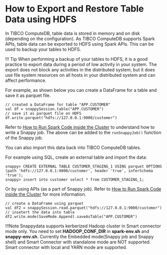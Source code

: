 # How to Export and Restore Table Data using HDFS

In TIBCO ComputeDB, table data is stored in memory and on disk (depending on the configuration). As TIBCO ComputeDB supports Spark APIs, table data can be exported to HDFS using Spark APIs. This can be used to backup your tables to HDFS. 

!!! Tip
	When performing a backup of your tables to HDFS, it is a good practice to export data during a period of low activity in your system. The export does not block any activities in the distributed system, but it does use file system resources on all hosts in your distributed system and can affect performance.

For example, as shown below you can create a DataFrame for a table and save it as parquet file.

```pre
// created a DataFrame for table "APP.CUSTOMER"
val df = snappySession.table("APP.CUSTOMER")
// save it as parquet file on HDFS
df.write.parquet("hdfs://127.0.0.1:9000/customer")
```

Refer to [How to Run Spark Code inside the Cluster](run_spark_job_inside_cluster.md) to understand how to write a Snappy job. The above can be added to the `runSnappyJob()` function of the Snappy job.

You can also import this data back into TIBCO ComputeDB tables.

For example using SQL, create an external table and import the data:

```pre
snappy> CREATE EXTERNAL TABLE CUSTOMER_STAGING_1 USING parquet OPTIONS (path 'hdfs://127.0.0.1:9000/customer', header 'true', inferSchema 'true');
snappy> insert into customer select * from CUSTOMER_STAGING_1;
```

Or by using APIs (as a part of Snappy job). Refer to [How to Run Spark Code inside the Cluster](run_spark_job_inside_cluster.md) for more information. 

```pre
// create a DataFrame using parquet 
val df2 = snappySession.read.parquet("hdfs://127.0.0.1:9000/customer")
// insetert the data into table
df2.write.mode(SaveMode.Append).saveAsTable("APP.CUSTOMER")
```
!!!Note	
	Snappydata supports  kerberized Hadoop cluster in Smart connector mode only. You need to set **HADOOP_CONF_DIR** in **spark-env.sh** and **snappy-env.sh**. Currently the Embedded mode(Snappy job and Snappy shell) and Smart Connector with standalone mode are NOT supported. Smart connector with local and YARN mode are supported.


